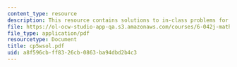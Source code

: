 ```yaml
---
content_type: resource
description: This resource contains solutions to in-class problems for week 5, wednesday.
file: https://ol-ocw-studio-app-qa.s3.amazonaws.com/courses/6-042j-mathematics-for-computer-science-fall-2005/a8f596cbff8326cb0863ba94dbd2b4c3_cp5wsol.pdf
file_type: application/pdf
resourcetype: Document
title: cp5wsol.pdf
uid: a8f596cb-ff83-26cb-0863-ba94dbd2b4c3
---
```

